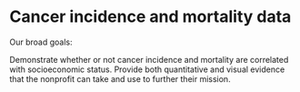 # Cancer incidence and mortality data
Our broad goals:

Demonstrate whether or not cancer incidence and mortality are correlated with socioeconomic status.
Provide both quantitative and visual evidence that the nonprofit can take and use to further their mission.
